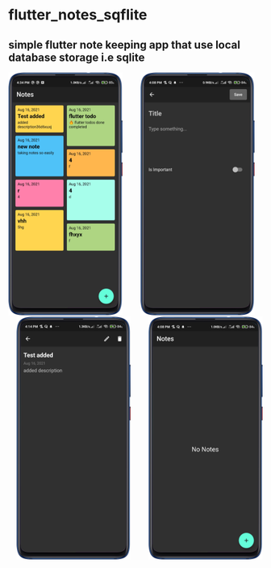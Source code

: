 # flutter_notes_sqflite

## simple flutter note keeping app that use local database storage i.e sqlite

<p align="center">
  <img src="/screenshots/home.png"  height="480">   &nbsp; &nbsp; &nbsp;  &nbsp; 
  <img src="/screenshots/add.png"  height="480">   &nbsp; &nbsp; &nbsp;  &nbsp; 
  <img src="/screenshots/detail.png"  height="480">   &nbsp; &nbsp; &nbsp;  &nbsp;
  <img src="/screenshots/empty_home.png"  height="480">  &nbsp; &nbsp; &nbsp;  &nbsp;
</p>